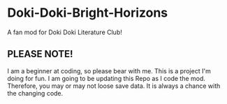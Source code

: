 # Doki-Doki-Bright-Horizons
A fan mod for Doki Doki Literature Club!

## PLEASE NOTE!

I am a beginner at coding, so please bear with me. This is a project I'm doing for fun.
I am going to be updating this Repo as I code the mod. Therefore, you may or may not loose save data. It is always a chance with the changing code.
